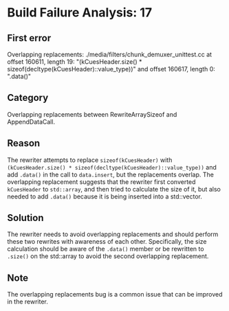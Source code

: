 # Build Failure Analysis: 17

## First error

Overlapping replacements: ./media/filters/chunk_demuxer_unittest.cc at offset 160611, length 19: "(kCuesHeader.size() * sizeof(decltype(kCuesHeader)::value_type))" and offset 160617, length 0: ".data()"

## Category
Overlapping replacements between RewriteArraySizeof and AppendDataCall.

## Reason
The rewriter attempts to replace `sizeof(kCuesHeader)` with `(kCuesHeader.size() * sizeof(decltype(kCuesHeader)::value_type))` and add `.data()` in the call to `data.insert`, but the replacements overlap. The overlapping replacement suggests that the rewriter first converted `kCuesHeader` to `std::array`, and then tried to calculate the size of it, but also needed to add `.data()` because it is being inserted into a std::vector.

## Solution
The rewriter needs to avoid overlapping replacements and should perform these two rewrites with awareness of each other.
Specifically, the size calculation should be aware of the `.data()` member or be rewritten to `.size()` on the std::array to avoid the second overlapping replacement.

## Note
The overlapping replacements bug is a common issue that can be improved in the rewriter.